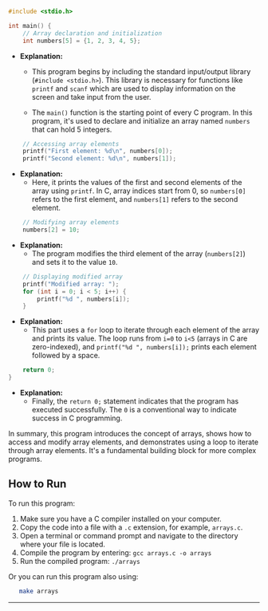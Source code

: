 ```c
#include <stdio.h>

int main() {
    // Array declaration and initialization
    int numbers[5] = {1, 2, 3, 4, 5};
```

- **Explanation:**  
  - This program begins by including the standard input/output library (`#include <stdio.h>`). This library is necessary for functions like `printf` and `scanf` which are used to display information on the screen and take input from the user.

  - The `main()` function is the starting point of every C program. In this program, it's used to declare and initialize an array named `numbers` that can hold 5 integers.

```c
    // Accessing array elements
    printf("First element: %d\n", numbers[0]);
    printf("Second element: %d\n", numbers[1]);
```

- **Explanation:**  
  - Here, it prints the values of the first and second elements of the array using `printf`. In C, array indices start from 0, so `numbers[0]` refers to the first element, and `numbers[1]` refers to the second element.

```c
    // Modifying array elements
    numbers[2] = 10;
```

- **Explanation:**  
  - The program modifies the third element of the array (`numbers[2]`) and sets it to the value `10`.

```c
    // Displaying modified array
    printf("Modified array: ");
    for (int i = 0; i < 5; i++) {
        printf("%d ", numbers[i]);
    }
```

- **Explanation:**  
  - This part uses a `for` loop to iterate through each element of the array and prints its value. The loop runs from `i=0` to `i<5` (arrays in C are zero-indexed), and `printf("%d ", numbers[i]);` prints each element followed by a space.

```c
    return 0;
}
```

- **Explanation:**  
  - Finally, the `return 0;` statement indicates that the program has executed successfully. The `0` is a conventional way to indicate success in C programming.

In summary, this program introduces the concept of arrays, shows how to access and modify array elements, and demonstrates using a loop to iterate through array elements. It's a fundamental building block for more complex programs.

## How to Run

To run this program:

1. Make sure you have a C compiler installed on your computer.
2. Copy the code into a file with a `.c` extension, for example, `arrays.c`.
3. Open a terminal or command prompt and navigate to the directory where your file is located.
4. Compile the program by entering: `gcc arrays.c -o arrays`
5. Run the compiled program: `./arrays`

Or you can run this program also using:

```bash
   make arrays
```

---